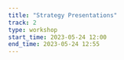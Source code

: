 ```yaml
---
title: "Strategy Presentations"
track: 2
type: workshop
start_time: 2023-05-24 12:00
end_time: 2023-05-24 12:55
---
```


